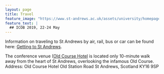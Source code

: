 ```yaml
---
layout: page
title: Travel
feature_image: "https://www.st-andrews.ac.uk/assets/university/homepage/images/hero-banner/st-andrews-hero-banner-sep-2018.jpg"
feature_text: |
  ## ICOB 2019, 22-24 May
---
```


Information on traveling to St Andrews by air, rail, bus or car can be found here: [Getting to St Andrews](https://www.st-andrews.ac.uk/visiting/travel/).

The conference venue ([Old Course Hotel](https://www.oldcoursehotel.co.uk/) is located only 10-minute walk away from the heart of St Andrews, overlooking the infamous Old Course.
Address:
Old Course Hotel
Old Station Road
St Andrews, Scotland
KY16 9SP
